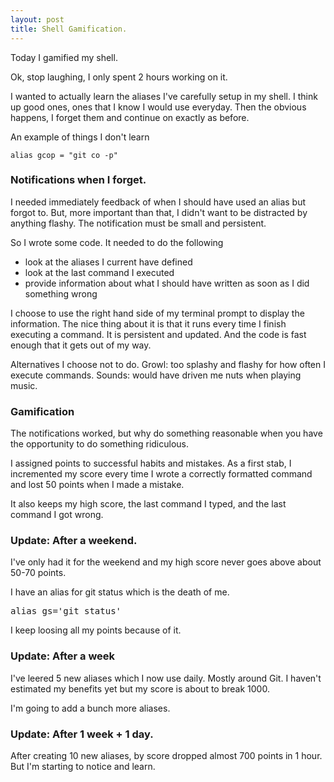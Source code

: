 ```yaml
---
layout: post
title: Shell Gamification.
---
```


Today I gamified my shell.

Ok, stop laughing, I only spent 2 hours working on it.

I wanted to actually learn the aliases I've carefully setup in my shell. I think up good ones, ones that I know I would use everyday. Then the obvious happens, I forget them and continue on exactly as before.

An example of things I don't learn

```
alias gcop = "git co -p"
```

### Notifications when I forget.

I needed immediately feedback of when I should have used an alias but forgot to. But, more important than that, I didn't want to be distracted by anything flashy. The notification must be small and persistent.

So I wrote some code. It needed to do the following

* look at the aliases I current have defined
* look at the last command I executed
* provide information about what I should have written as soon as I did something wrong

I choose to use the right hand side of my terminal prompt to display the information. The nice thing about it is that it runs every time I finish executing a command. It is persistent and updated. And the code is fast enough that it gets out of my way.

Alternatives I choose not to do. Growl: too splashy and flashy for how often I execute commands. Sounds: would have driven me nuts when playing music.

### Gamification

The notifications worked, but why do something reasonable when you have the opportunity to do something ridiculous.

I assigned points to successful habits and mistakes. As a first stab, I incremented my score every time I wrote a correctly formatted command and lost 50 points when I made a mistake.

It also keeps my high score, the last command I typed, and the last command I got wrong.

### Update: After a weekend.

I've only had it for the weekend and my high score never goes above about 50-70 points.

I have an alias for git status which is the death of me.

<pre>
alias gs='git status'
</pre>

I keep loosing all my points because of it.

### Update: After a week

I've leered 5 new aliases which I now use daily. Mostly around Git. I haven't estimated my benefits yet but my score is about to break 1000.

I'm going to add a bunch more aliases.

### Update: After 1 week + 1 day.

After creating 10 new aliases, by score dropped almost 700 points in 1 hour. But I'm starting to notice and learn.
